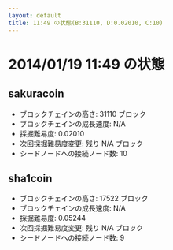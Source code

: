 ```yaml
---
layout: default
title: 11:49 の状態(B:31110, D:0.02010, C:10)
---
```

# 2014/01/19 11:49 の状態

## sakuracoin
* ブロックチェインの高さ: 31110 ブロック
* ブロックチェインの成長速度: N/A
* 採掘難易度: 0.02010
* 次回採掘難易度変更: 残り N/A ブロック
* シードノードへの接続ノード数: 10

## sha1coin
* ブロックチェインの高さ: 17522 ブロック
* ブロックチェインの成長速度: N/A
* 採掘難易度: 0.05244
* 次回採掘難易度変更: 残り N/A ブロック
* シードノードへの接続ノード数: 9